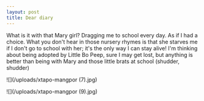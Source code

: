 ```yaml
---
layout: post
title: Dear diary
---
```

What is it with that Mary girl?  Dragging me to school every day. As if I had a choice.  What you don't hear in those nursery rhymes is that she starves me if I don't go to school with her; it's the only way I can stay alive!  I'm thinking about being adopted by Little Bo Peep, sure I may get lost, but anything is better than being with Mary and those little brats at school (shudder, shudder)

![](/uploads/xtapo-mangpor (7).jpg)

![](/uploads/xtapo-mangpor (9).jpg)